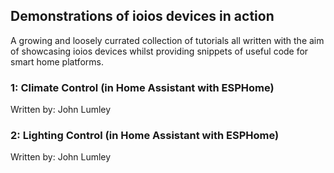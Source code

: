 ## Demonstrations of ioios devices in action
A growing and loosely currated collection of tutorials all written with the aim of showcasing ioios devices whilst providing snippets of useful code for smart home platforms.

### 1: Climate Control (in Home Assistant with ESPHome)
Written by: John Lumley

### 2: Lighting Control (in Home Assistant with ESPHome)
Written by: John Lumley